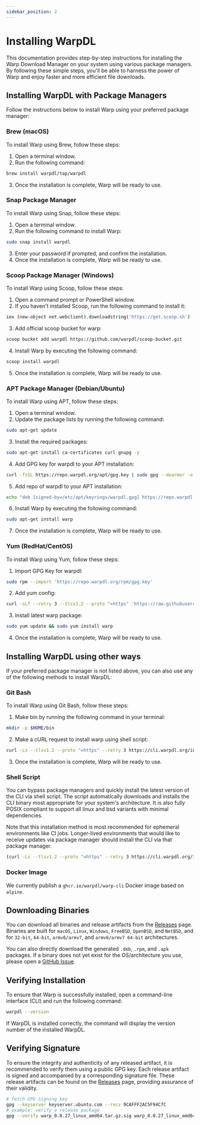 ```yaml
---
sidebar_position: 2
---
```


# Installing WarpDL

This documentation provides step-by-step instructions for installing the Warp Download Manager on your system using various package managers. By following these simple steps, you'll be able to harness the power of Warp and enjoy faster and more efficient file downloads.

## Installing WarpDL with Package Managers

Follow the instructions below to install Warp using your preferred package manager:

### Brew (macOS)

To install Warp using Brew, follow these steps:

1. Open a terminal window.
2. Run the following command:
```bash
brew install warpdl/tap/warpdl
```
3. Once the installation is complete, Warp will be ready to use.


### Snap Package Manager

To install Warp using Snap, follow these steps:

1. Open a terminal window.
2. Run the following command to install Warp:
```bash
sudo snap install warpdl
```
3. Enter your password if prompted, and confirm the installation.
4. Once the installation is complete, Warp will be ready to use.


### Scoop Package Manager (Windows)

To install Warp using Scoop, follow these steps:

1. Open a command prompt or PowerShell window.
2. If you haven't installed Scoop, run the following command to install it:
```bash
iex (new-object net.webclient).downloadstring('https://get.scoop.sh')
```
3. Add official scoop bucket for warp:
```bash
scoop bucket add warpdl https://github.com/warpdl/scoop-bucket.git
```
4. Install Warp by executing the following command:
```bash
scoop install warpdl
```
5. Once the installation is complete, Warp will be ready to use.

### APT Package Manager (Debian/Ubuntu)

To install Warp using APT, follow these steps:

1. Open a terminal window.
2. Update the package lists by running the following command:
```bash
sudo apt-get update
```
3. Install the required packages:
```bash
sudo apt-get install ca-certificates curl gnupg -y
```
4. Add GPG key for warpdl to your APT installation:
```bash
curl -fsSL https://repo.warpdl.org/apt/gpg.key | sudo gpg --dearmor -o /etc/apt/keyrings/warpdl.gpg
``` 
5. Add repo of warpdl to your APT installation:
```bash
echo "deb [signed-by=/etc/apt/keyrings/warpdl.gpg] https://repo.warpdl.org/apt/ /" | sudo tee /etc/apt/sources.list.d/warpdl.list
```
6. Install Warp by executing the following command:
```bash
sudo apt-get install warp
```
7. Once the installation is complete, Warp will be ready to use.

### Yum (RedHat/CentOS)

To install Warp using Yum, follow these steps:

1. Import GPG Key for warpdl:
```bash
sudo rpm --import 'https://repo.warpdl.org/rpm/gpg.key'
```
2. Add yum config:
```bash 
curl -sLf --retry 3 --tlsv1.2 --proto "=https" 'https://raw.githubusercontent.com/warpdl/warp-releases/main/configs/rpm/config.rpm.txt' | sudo tee /etc/yum.repos.d/warpdl.repo
```
3. Install latest warp package:
```bash 
sudo yum update && sudo yum install warp
```
4. Once the installation is complete, Warp will be ready to use.

## Installing WarpDL using other ways
If your preferred package manager is not listed above, you can also use any of the following methods to install WarpDL:

### Git Bash

To install Warp using Git Bash, follow these steps:

1. Make bin by running the following command in your terminal:
```bash
mkdir -p $HOME/bin
```
2. Make a cURL request to install warp using shell script: 
```bash
curl -Ls --tlsv1.2 --proto "=https" --retry 3 https://cli.warpdl.org/install.sh | sh -s -- --install-path $HOME/bin
```
3. Once the installation is complete, Warp will be ready to use.

### Shell Script
You can bypass package managers and quickly install the latest version of the CLI via shell script. The script automatically downloads and installs the CLI binary most appropriate for your system's architecture. It is also fully POSIX compliant to support all linux and bsd variants with minimal dependencies.

Note that this installation method is most recommended for ephemeral environments like CI jobs. Longer-lived environments that would like to receive updates via package manager should install the CLI via that package manager.

```bash
(curl -Ls --tlsv1.2 --proto "=https" --retry 3 https://cli.warpdl.org/install.sh || wget -t 3 -qO- https://cli.warpdl.org/install.sh) | sh
```

### Docker Image
We currently publish a `ghcr.io/warpdl/warp-cli` Docker image based on `alpine`.


## Downloading Binaries

You can download all binaries and release artifacts from the [Releases](https://github.com/warpdl/warp-releases/releases/latest) page. Binaries are built for `macOS`, `Linux`, `Windows`, `FreeBSD`, `OpenBSD`, and `NetBSD`, and for `32-bit`, `64-bit`, `armv6/armv7`, and `armv6/armv7 64-bit` architectures.

You can also directly download the generated `.deb`, `.rpm`, and `.apk` packages. If a binary does not yet exist for the OS/architecture you use, please open a [GitHub Issue](https://github.com/warpdl/warp-releases).

## Verifying Installation

To ensure that Warp is successfully installed, open a command-line interface (CLI) and run the following command:

```bash
warpdl --version
```

If WarpDL is installed correctly, the command will display the version number of the installed WarpDL.

## Verifying Signature

To ensure the integrity and authenticity of any released artifact, it is recommended to verify them using a public GPG key. Each release artifact is signed and accompanied by a corresponding signature file. These release artifacts can be found on the [Releases](https://github.com/warpdl/warp-releases/releases) page, providing assurance of their validity.

```bash
# fetch GPG signing key
gpg --keyserver keyserver.ubuntu.com --recv 9CAFFF2AC5F94C7C
# example: verify a release package
gpg --verify warp_0.0.27_linux_amd64.tar.gz.sig warp_0.0.27_linux_amd64.tar.gz || echo "Verification failed!"
```